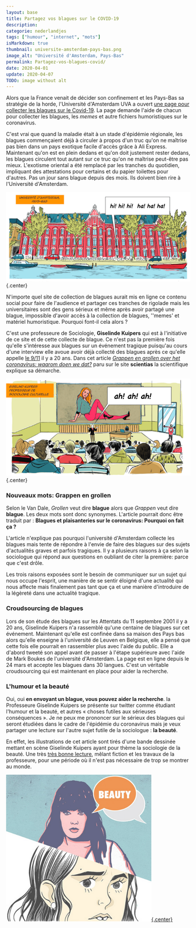 ```yaml
---
layout: base
title: Partagez vos blagues sur le COVID-19
description: 
categorie: nederlandjes
tags: ["humour", "internet", "mots"]
isMarkdown: true
thumbnail: universite-amsterdam-pays-bas.png
image_alt: "Université d'Amsterdam, Pays-Bas"
permalink: Partagez-vos-blagues-covid/
date: 2020-04-01
update: 2020-04-07
TODO: image without alt
---
```




Alors que la France venait de décider son confinement et les Pays-Bas sa stratégie de la horde, l'Université d'Amsterdam UVA a ouvert [une page pour collecter les blagues sur le Covid-19](https://uvacommscience.eu.qualtrics.com/jfe/form/SV_eOGzCgEHtNW5PZX).  La page demande l'aide de chacun pour collecter les blagues, les *memes* et autre fichiers humoristiques sur le coronavirus.

C'est vrai que quand la maladie était à un stade d'épidémie régionale, les blagues commençaient déjà à circuler à propos d'un truc qu'on ne maîtrise pas bien dans un pays exotique facile d'accès grâce à Ali Express. Maintenant qu'on est en plein dedans et qu'on doit justement rester dedans, les blagues circulent tout autant sur ce truc qu'on ne maîtrise peut-être pas mieux. L'exotisme oriental a été remplacé par les tranches du quotidien, impliquant des attestations pour certains et du papier toilettes pour d'autres. Pas un jour sans blague depuis des mois. Ils doivent bien rire à l'Université d'Amsterdam.

![Université d'Amsterdam, Pays-Bas](universite-amsterdam-pays-bas.png){.center}

N'importe quel site de collection de blagues aurait mis en ligne ce contenu social pour faire de l'audience et partager ces tranches de rigolade mais les universitaires sont des gens sérieux et même après avoir partagé une blague, impossible d'avoir accès à la collection de blagues, ''memes' et matériel humoristique. Pourquoi font-il cela alors ?

<!--excerpt-->
C'est une professeure de Sociologie, **Giselinde Kuipers** qui est à l'initiative de ce site et de cette collecte de blague. Ce n'est pas la première fois qu'elle s'intéresse aux blagues sur un événement tragique puisqu'au cours d'une interview elle avoue avoir déjà collecté des blagues après ce qu'elle appelle [le 9/11](https://fr.wikipedia.org/wiki/Attentats_du_11_septembre_2001) il y a 20 ans. Dans cet article *[Grappen en grollen over het coronavirus: waarom doen we dat?](https://www.scientias.nl/grappen-en-grollen-over-het-coronavirus-waarom-doen-we-dat/)* paru sur le site **scientias** la scientifique explique sa démarche.

![Giselinde Kuipers, Prof de socio](giselind-kuuipers-pr-sociologie.png){.center}

### Nouveaux mots: Grappen en grollen 
Selon le Van Dale, *Grollen* veut dire **blague** alors que *Grappen* veut dire **blague**. Les deux mots sont donc synonymes. L'article pourrait donc être traduit par : **Blagues et plaisanteries sur le coronavirus: Pourquoi on fait ça ?** 

L'article n'explique pas pourquoi l'université d'Amsterdam collecte les blagues mais tente de répondre à l'envie de faire des blagues sur des sujets d'actualités graves et parfois tragiques. Il y a plusieurs raisons à ça selon la sociologue qui répond aux questions en oubliant de citer la première: parce que c'est drôle.

Les trois raisons exposées sont le besoin de communiquer sur un sujet qui nous occupe l'esprit, une manière de se sentir éloigné d'une actualité qui nous affecte mais finalement pas tant que ça et une manière d'introduire de la légèreté dans une actualité tragique. 

### Croudsourcing de blagues
Lors de son étude des blagues sur les Attentats du 11 septembre 2001 il y a  20 ans, Giselinde Kuipers n'a rassemblé qu'une centaine de blagues sur cet événement. Maintenant qu'elle est confinée dans sa maison des Pays bas alors qu'elle enseigne à l'université de Leuven en Belgique, elle a pensé que cette fois elle pourrait en rassembler plus avec l'aide du public. Elle a d'abord tweeté son appel avant de passer à l'étape supérieure avec l'aide de Mark Boukes
de l'université d'Amsterdam. La page est en ligne depuis le 24 mars et accepte les blagues dans 30 langues. C'est un véritable croudsourcing qui est maintenant en place pour aider la recherche. 

### L'humour et la beauté
Oui, oui **en envoyant un blague, vous pouvez aider la recherche**. la Professeure Giselinde Kuipers se présente sur twitter comme étudiant l'humour et la beauté, et autres « choses futiles aux sérieuses conséquences ». Je ne peux me prononcer sur le sérieux des blagues qui seront étudiées dans le cadre de l'épidémie du coronavirus mais je veux partager une lecture sur l'autre sujet futile de la sociologue : **la beauté**. 

En effet, les illustrations de cet article sont tirés d'une bande dessinée mettant en scène Giselinde Kuipers ayant pour thème la sociologie de la beauté. Une très [très bonne lecture](https://www.erccomics.com/comics/the-sociology-of-beauty), mêlant fiction et les travaux de la professeure, pour une période où il n'est pas nécessaire de trop se montrer au monde. 

[![couverture de la BD Beauty](Beauty-erc-comics.png){.center}](https://www.erccomics.com/comics/the-sociology-of-beauty)

<!-- post notes:
http://www.giselinde.nl/ 
https://www.sociologyofbeauty.nl/
--->
